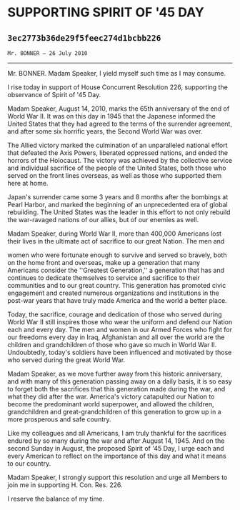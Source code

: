 # SUPPORTING SPIRIT OF '45 DAY
## `3ec2773b36de29f5feec274d1bcbb226`
`Mr. BONNER — 26 July 2010`

---


Mr. BONNER. Madam Speaker, I yield myself such time as I may consume.

I rise today in support of House Concurrent Resolution 226, 
supporting the observance of Spirit of '45 Day.

Madam Speaker, August 14, 2010, marks the 65th anniversary of the end 
of World War II. It was on this day in 1945 that the Japanese informed 
the United States that they had agreed to the terms of the surrender 
agreement, and after some six horrific years, the Second World War was 
over.

The Allied victory marked the culmination of an unparalleled national 
effort that defeated the Axis Powers, liberated oppressed nations, and 
ended the horrors of the Holocaust. The victory was achieved by the 
collective service and individual sacrifice of the people of the United 
States, both those who served on the front lines overseas, as well as 
those who supported them here at home.

Japan's surrender came some 3 years and 8 months after the bombings 
at Pearl Harbor, and marked the beginning of an unprecedented era of 
global rebuilding. The United States was the leader in this effort to 
not only rebuild the war-ravaged nations of our allies, but of our 
enemies as well.

Madam Speaker, during World War II, more than 400,000 Americans lost 
their lives in the ultimate act of sacrifice to our great Nation. The 
men and


women who were fortunate enough to survive and served so bravely, both 
on the home front and overseas, make up a generation that many 
Americans consider the ''Greatest Generation,'' a generation that has 
and continues to dedicate themselves to service and sacrifice to their 
communities and to our great country. This generation has promoted 
civic engagement and created numerous organizations and institutions in 
the post-war years that have truly made America and the world a better 
place.

Today, the sacrifice, courage and dedication of those who served 
during World War II still inspires those who wear the uniform and 
defend our Nation each and every day. The men and women in our Armed 
Forces who fight for our freedoms every day in Iraq, Afghanistan and 
all over the world are the children and grandchildren of those who gave 
so much in World War II. Undoubtedly, today's soldiers have been 
influenced and motivated by those who served during the great World 
War.

Madam Speaker, as we move further away from this historic 
anniversary, and with many of this generation passing away on a daily 
basis, it is so easy to forget both the sacrifices that this generation 
made during the war, and what they did after the war. America's victory 
catapulted our Nation to become the predominant world superpower, and 
allowed the children, grandchildren and great-grandchildren of this 
generation to grow up in a more prosperous and safe country.

Like my colleagues and all Americans, I am truly thankful for the 
sacrifices endured by so many during the war and after August 14, 1945. 
And on the second Sunday in August, the proposed Spirit of '45 Day, I 
urge each and every American to reflect on the importance of this day 
and what it means to our country.

Madam Speaker, I strongly support this resolution and urge all 
Members to join me in supporting H. Con. Res. 226.

I reserve the balance of my time.